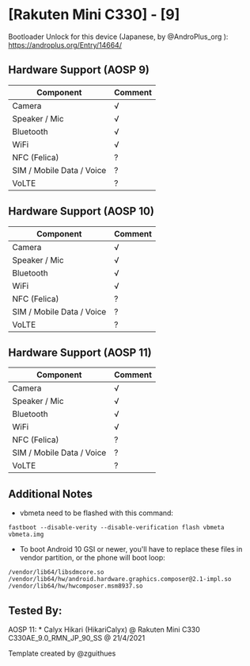 # [Rakuten Mini C330] - [9]

Bootloader Unlock for this device (Japanese, by @AndroPlus_org ): https://androplus.org/Entry/14664/

## Hardware Support (AOSP 9)

| Component                 |      Comment                                              |
|---------------------------|-----------------------------------------------------------|
| Camera                    | √                                                         |
| Speaker / Mic             | √                                                         |
| Bluetooth                 | √                                                         |
| WiFi                      | √                                                         |
| NFC (Felica)              | ?                                                         |
| SIM / Mobile Data / Voice | ?                                                         |
| VoLTE                     | ?                                                         |

## Hardware Support (AOSP 10)

| Component                 |      Comment                                              |
|---------------------------|-----------------------------------------------------------|
| Camera                    | √                                                         |
| Speaker / Mic             | √                                                         |
| Bluetooth                 | √                                                         |
| WiFi                      | √                                                         |
| NFC (Felica)              | ?                                                         |
| SIM / Mobile Data / Voice | ?                                                         |
| VoLTE                     | ?                                                         |

## Hardware Support (AOSP 11)

| Component                 |      Comment                                              |
|---------------------------|-----------------------------------------------------------|
| Camera                    | √                                                         |
| Speaker / Mic             | √                                                         |
| Bluetooth                 | √                                                         |
| WiFi                      | √                                                         |
| NFC (Felica)              | ?                                                         |
| SIM / Mobile Data / Voice | ?                                                         |
| VoLTE                     | ?                                                         |

## Additional Notes

* vbmeta need to be flashed with this command:

```fastboot --disable-verity --disable-verification flash vbmeta vbmeta.img```

* To boot Android 10 GSI or newer, you'll have to replace these files in vendor partition, or the phone will boot loop:
```/vendor/bin/hw/android.hardware.graphics.composer@2.1-service
/vendor/lib64/libsdmcore.so
/vendor/lib64/hw/android.hardware.graphics.composer@2.1-impl.so
/vendor/lib64/hw/hwcomposer.msm8937.so
```
## Tested By:

AOSP 11: * Calyx Hikari (HikariCalyx) @ Rakuten Mini C330 C330AE_9.0_RMN_JP_90_SS @ 21/4/2021

Template created by @zguithues